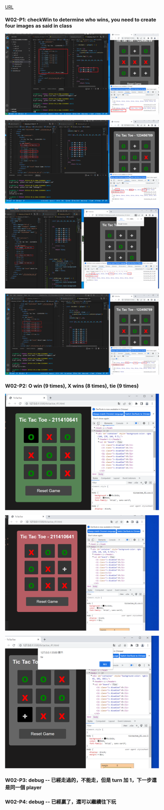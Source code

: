 [URL](https://github.com/100peggy/1112-1N-js-demo-211410641/blob/main/demo/md/w01_41/w01_41.md)

### W02-P1: checkWin to determine who wins, you need to create four images as said in class 

![](w02-p1-1.png)

![](w02-p1-2.png)

![](w02-p1-3.png)

![](w02-p1-4.png)

### W02-P2: O win (9 times), X wins (8 times), tie (9 times) 

![](w02-p2-1.png)

![](w02-p2-2.png)

![](w02-p2-3.png)

### W02-P3: debug -- 已經走過的，不能走，但是 turn 加 1，下一步還是同一個 player

### W02-P4: debug -- 已經贏了，還可以繼續往下玩  
